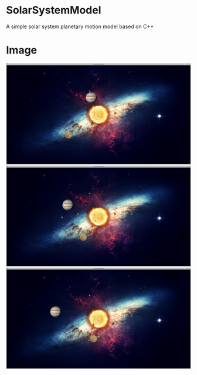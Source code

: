 # SolarSystemModel
A simple solar system planetary motion model based on C++

# Image
![](example1.png)
![](example2.png)
![](example3.png)
